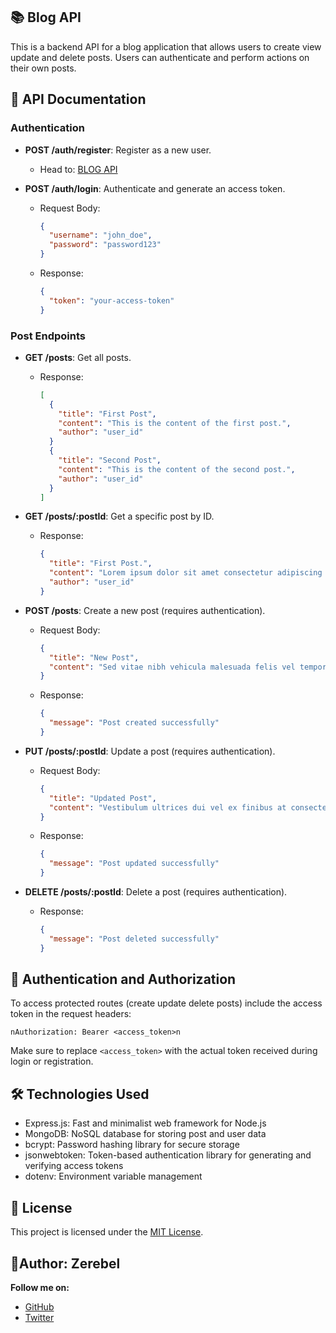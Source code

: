 ## 📚 Blog API

This is a backend API for a blog application that allows users to create view update and delete posts. Users can authenticate and perform actions on their own posts.

## 📖 API Documentation

### Authentication

- **POST /auth/register**: Register as a new user.

  - Head to: [BLOG API](https://auth-dev-ae419.web.app/)

- **POST /auth/login**: Authenticate and generate an access token.

  - Request Body:

    ```json
    {
      "username": "john_doe",
      "password": "password123"
    }
    ```

  - Response:

    ```json
    {
      "token": "your-access-token"
    }
    ```

### Post Endpoints

- **GET /posts**: Get all posts.

  - Response:

    ```json
    [
      {
        "title": "First Post",
        "content": "This is the content of the first post.",
        "author": "user_id"
      }
      {
        "title": "Second Post",
        "content": "This is the content of the second post.",
        "author": "user_id"
      }
    ]
    ```

- **GET /posts/:postId**: Get a specific post by ID.

  - Response:

    ```json
    {
      "title": "First Post.",
      "content": "Lorem ipsum dolor sit amet consectetur adipiscing elit.",
      "author": "user_id"
    }
    ```

- **POST /posts**: Create a new post (requires authentication).

  - Request Body:

    ```json
    {
      "title": "New Post",
      "content": "Sed vitae nibh vehicula malesuada felis vel tempor ipsum."
    }
    ```

  - Response:

    ```json
    {
      "message": "Post created successfully"
    }
    ```

- **PUT /posts/:postId**: Update a post (requires authentication).

  - Request Body:

    ```json
    {
      "title": "Updated Post",
      "content": "Vestibulum ultrices dui vel ex finibus at consectetur mauris maximus."
    }
    ```

  - Response:

    ```json
    {
      "message": "Post updated successfully"
    }
    ```

- **DELETE /posts/:postId**: Delete a post (requires authentication).

  - Response:

    ```json
    {
      "message": "Post deleted successfully"
    }
    ```

## 🔐 Authentication and Authorization

To access protected routes (create update delete posts) include the access token in the request headers:

`nAuthorization: Bearer <access_token>n`

Make sure to replace `<access_token>` with the actual token received during login or registration.

## 🛠️ Technologies Used

- Express.js: Fast and minimalist web framework for Node.js
- MongoDB: NoSQL database for storing post and user data
- bcrypt: Password hashing library for secure storage
- jsonwebtoken: Token-based authentication library for generating and verifying access tokens
- dotenv: Environment variable management

## 📜 License

This project is licensed under the [MIT License](LICENSE).

## 🔹**Author**: Zerebel

**Follow me on:**

- [GitHub](https://github.com/zerebel)
- [Twitter](https://twitter.com/zerebel_)
